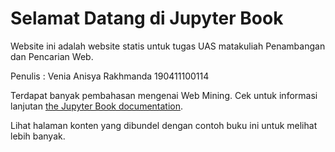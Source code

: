 # Selamat Datang di Jupyter Book

Website ini adalah website statis untuk tugas UAS matakuliah Penambangan dan Pencarian Web.

Penulis : Venia Anisya Rakhmanda 190411100114

Terdapat banyak pembahasan mengenai Web Mining.
Cek untuk informasi lanjutan [the Jupyter Book documentation](https://jupyterbook.org).

Lihat halaman konten yang dibundel dengan contoh buku ini untuk melihat lebih banyak.

```{tableofcontents}
```
